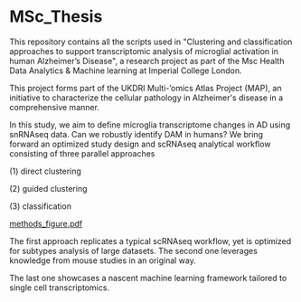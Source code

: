 # MSc_Thesis

This repository contains all the scripts used in "Clustering and classification approaches to support transcriptomic analysis of microglial activation in human Alzheimer’s Disease", a research project as part of the Msc Health Data Analytics & Machine learning at Imperial College London.

This project forms part of the UKDRI Multi-’omics Atlas Project (MAP), an initiative to characterize the cellular pathology in Alzheimer's disease in a comprehensive manner.

In this study, we aim to define microglia transcriptome changes in AD using snRNAseq data. Can we robustly identify DAM in humans? We bring forward an optimized study
design and scRNAseq analytical workflow consisting of three parallel approaches

(1) direct clustering 

(2) guided clustering

(3) classification

[methods_figure.pdf](https://github.com/01428426/MSc_Thesis/files/6999151/methods_figure.pdf)

The first approach replicates a typical scRNAseq workflow, yet is optimized for subtypes analysis of large datasets.
The second one leverages knowledge from mouse studies in an original way.

The last one showcases a nascent machine learning framework tailored to single cell transcriptomics.
